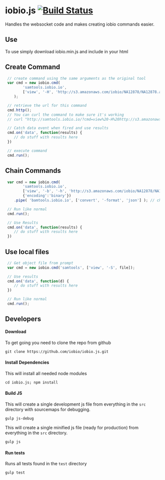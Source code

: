 # iobio.js [![Build Status](https://travis-ci.org/iobio/iobio.js.svg?branch=master)](https://travis-ci.org/iobio/iobio.js)
Handles the websocket code and makes creating iobio commands easier.

## Use

To use simply download iobio.min.js and include in your html

## Create Command

```javascript
 // create command using the same arguments as the original tool
 var cmd = new iobio.cmd(
		'samtools.iobio.io',
		['view', '-H', 'http://s3.amazonaws.com/iobio/NA12878/NA12878.autsome.bam']
	);

 // retrieve the url for this command
 cmd.http();
 // You can curl the command to make sure it's working
 // curl "http://samtools.iobio.io/?cmd=view%20-H%20http://s3.amazonaws.com/iobio/NA12878/NA12878.autsome.bam"			

 // Catch data event when fired and use results
 cmd.on('data', function(results) {
	// do stuff with results here
 })

 // execute command
 cmd.run();
```

## Chain Commands

```javascript
 var cmd = new iobio.cmd(
		'samtools.iobio.io',
		['view', '-b', '-h', 'http://s3.amazonaws.com/iobio/NA12878/NA12878.autsome.bam', '1:6864420-6869420'],
		{'encoding':'binary'})
	.pipe( 'bamtools.iobio.io', ['convert', '-format', 'json'] ); // chain command

 // Run like normal
 cmd.run(); 

 // Use Results
 cmd.on('data', function(results) {
	// do stuff with results here
 })
```

## Use local files

```javascript
 // Get object file from prompt
 var cmd = new iobio.cmd('samtools', ['view', '-S', file]);			

 // Use results
 cmd.on('data', function(d) {
	// do stuff with results here
 })

 // Run like normal
 cmd.run();
```

## Developers

#### Download 
To get going you need to clone the repo from github
```
git clone https://github.com/iobio/iobio.js.git
```

#### Install Dependencies
This will install all needed node modules
```
cd iobio.js; npm install
```


#### Build JS
This will create a single development js file from everything in the ```src``` directory with sourcemaps for debugging.
```
gulp js-debug
```

This will create a single minified js file (ready for production) from everything in the ```src``` directory.
```
gulp js
```

#### Run tests
Runs all tests found in the ```test``` directory
```
gulp test
```
